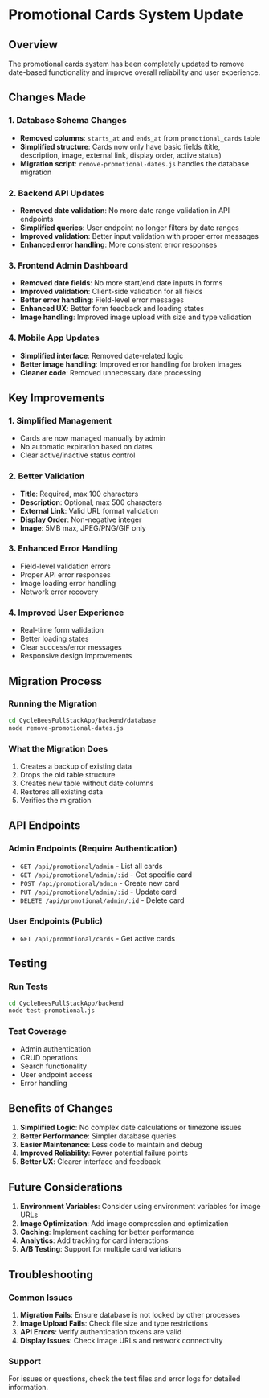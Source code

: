 # Promotional Cards System Update

## Overview
The promotional cards system has been completely updated to remove date-based functionality and improve overall reliability and user experience.

## Changes Made

### 1. Database Schema Changes
- **Removed columns**: `starts_at` and `ends_at` from `promotional_cards` table
- **Simplified structure**: Cards now only have basic fields (title, description, image, external link, display order, active status)
- **Migration script**: `remove-promotional-dates.js` handles the database migration

### 2. Backend API Updates
- **Removed date validation**: No more date range validation in API endpoints
- **Simplified queries**: User endpoint no longer filters by date ranges
- **Improved validation**: Better input validation with proper error messages
- **Enhanced error handling**: More consistent error responses

### 3. Frontend Admin Dashboard
- **Removed date fields**: No more start/end date inputs in forms
- **Improved validation**: Client-side validation for all fields
- **Better error handling**: Field-level error messages
- **Enhanced UX**: Better form feedback and loading states
- **Image handling**: Improved image upload with size and type validation

### 4. Mobile App Updates
- **Simplified interface**: Removed date-related logic
- **Better image handling**: Improved error handling for broken images
- **Cleaner code**: Removed unnecessary date processing

## Key Improvements

### 1. Simplified Management
- Cards are now managed manually by admin
- No automatic expiration based on dates
- Clear active/inactive status control

### 2. Better Validation
- **Title**: Required, max 100 characters
- **Description**: Optional, max 500 characters
- **External Link**: Valid URL format validation
- **Display Order**: Non-negative integer
- **Image**: 5MB max, JPEG/PNG/GIF only

### 3. Enhanced Error Handling
- Field-level validation errors
- Proper API error responses
- Image loading error handling
- Network error recovery

### 4. Improved User Experience
- Real-time form validation
- Better loading states
- Clear success/error messages
- Responsive design improvements

## Migration Process

### Running the Migration
```bash
cd CycleBeesFullStackApp/backend/database
node remove-promotional-dates.js
```

### What the Migration Does
1. Creates a backup of existing data
2. Drops the old table structure
3. Creates new table without date columns
4. Restores all existing data
5. Verifies the migration

## API Endpoints

### Admin Endpoints (Require Authentication)
- `GET /api/promotional/admin` - List all cards
- `GET /api/promotional/admin/:id` - Get specific card
- `POST /api/promotional/admin` - Create new card
- `PUT /api/promotional/admin/:id` - Update card
- `DELETE /api/promotional/admin/:id` - Delete card

### User Endpoints (Public)
- `GET /api/promotional/cards` - Get active cards

## Testing

### Run Tests
```bash
cd CycleBeesFullStackApp/backend
node test-promotional.js
```

### Test Coverage
- Admin authentication
- CRUD operations
- Search functionality
- User endpoint access
- Error handling

## Benefits of Changes

1. **Simplified Logic**: No complex date calculations or timezone issues
2. **Better Performance**: Simpler database queries
3. **Easier Maintenance**: Less code to maintain and debug
4. **Improved Reliability**: Fewer potential failure points
5. **Better UX**: Clearer interface and feedback

## Future Considerations

1. **Environment Variables**: Consider using environment variables for image URLs
2. **Image Optimization**: Add image compression and optimization
3. **Caching**: Implement caching for better performance
4. **Analytics**: Add tracking for card interactions
5. **A/B Testing**: Support for multiple card variations

## Troubleshooting

### Common Issues

1. **Migration Fails**: Ensure database is not locked by other processes
2. **Image Upload Fails**: Check file size and type restrictions
3. **API Errors**: Verify authentication tokens are valid
4. **Display Issues**: Check image URLs and network connectivity

### Support
For issues or questions, check the test files and error logs for detailed information. 